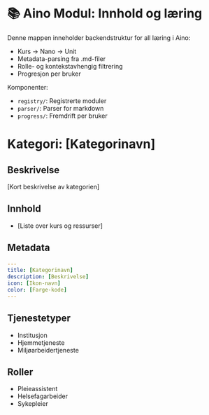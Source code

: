 # 📚 Aino Modul: Innhold og læring

Denne mappen inneholder backendstruktur for all læring i Aino:
- Kurs → Nano → Unit
- Metadata-parsing fra .md-filer
- Rolle- og kontekstavhengig filtrering
- Progresjon per bruker

Komponenter:
- `registry/`: Registrerte moduler
- `parser/`: Parser for markdown
- `progress/`: Fremdrift per bruker

# Kategori: [Kategorinavn]

## Beskrivelse
[Kort beskrivelse av kategorien]

## Innhold
- [Liste over kurs og ressurser]

## Metadata
```yaml
---
title: [Kategorinavn]
description: [Beskrivelse]
icon: [Ikon-navn]
color: [Farge-kode]
---
```

## Tjenestetyper
- Institusjon
- Hjemmetjeneste
- Miljøarbeidertjeneste

## Roller
- Pleieassistent
- Helsefagarbeider
- Sykepleier 